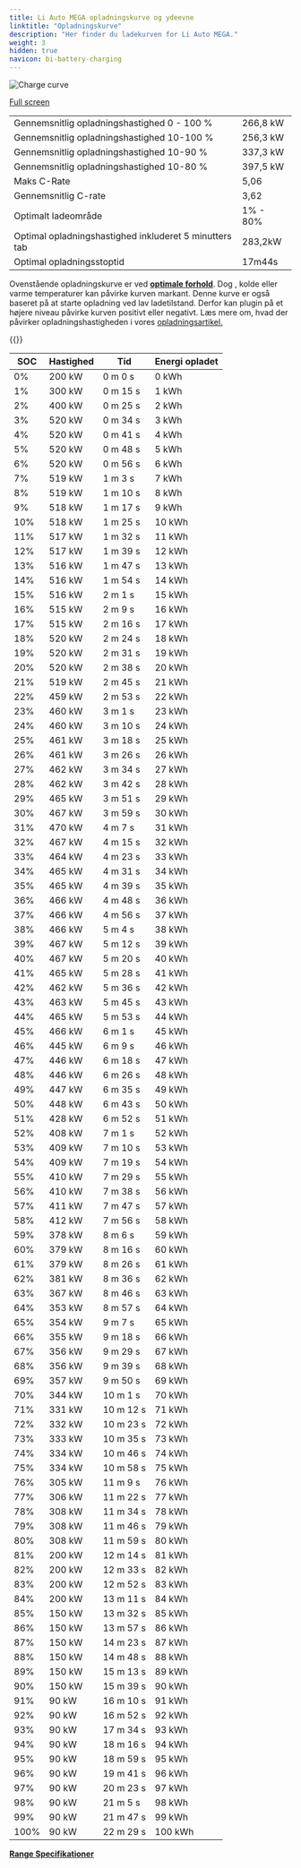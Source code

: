 ```yaml
---
title: Li Auto MEGA opladningskurve og ydeevne
linktitle: "Opladningskurve"
description: "Her finder du ladekurven for Li Auto MEGA."
weight: 3
hidden: true
navicon: bi-battery-charging
---
```

<!-- markdownlint-disable MD033 -->
<img src="../chargingcurve.svg" alt="Charge curve" class="img-fluid">

[Full screen](../chargingcurve.svg)


<table class="table table-striped border">
<tbody>
<tr>
<td>Gennemsnitlig opladningshastighed 0 - 100 %</td><td>266,8 kW</td>
</tr>
<tr>
<td>Gennemsnitlig opladningshastighed 10-100 %</td><td>256,3 kW</td>
</tr>
<tr>
<td>Gennemsnitlig opladningshastighed 10-90 %</td><td>337,3 kW</td>
</tr>
<tr>
<td>Gennemsnitlig opladningshastighed 10-80 %</td><td>397,5 kW</td>
</tr>
<tr>
<td>Maks C-Rate</td><td>5,06</td>
</tr>
<tr>
<td>Gennemsnitlig C-rate</td><td>3,62</td>
</tr>
<tr>
<td>Optimalt ladeområde</td><td>1% - 80%</td>
</tr>
<tr>
<td>Optimal opladningshastighed inkluderet 5 minutters tab</td><td>283,2kW</td>
</tr>
<tr>
<td>Optimal opladningsstoptid</td><td>17m44s</td>
</tr>
</tbody>
</table>


Ovenstående opladningskurve er ved **[optimale forhold](../../../../../technology/battery/charging/#temperatur)**. Dog , kolde eller varme temperaturer kan påvirke kurven markant. Denne kurve er også baseret på at starte opladning ved lav ladetilstand. Derfor kan plugin på et højere niveau påvirke kurven positivt eller negativt. Læs mere om, hvad der påvirker opladningshastigheden i vores [opladningsartikel.](../../../../../technology/battery/charging/)


{{<evkxdisplayaddarticle />}}
<table class="table table-striped border">
<thead>
<tr><th>SOC</th><th>Hastighed</th><th>Tid</th><th>Energi opladet</th></tr>
</thead>
<tbody>
<tr>
<td>0%</td><td>200 kW</td><td> 0 m 0 s </td><td>0 kWh </td>
</tr>
<tr>
<td>1%</td><td>300 kW</td><td> 0 m 15 s </td><td>1 kWh </td>
</tr>
<tr>
<td>2%</td><td>400 kW</td><td> 0 m 25 s </td><td>2 kWh </td>
</tr>
<tr>
<td>3%</td><td>520 kW</td><td> 0 m 34 s </td><td>3 kWh </td>
</tr>
<tr>
<td>4%</td><td>520 kW</td><td> 0 m 41 s </td><td>4 kWh </td>
</tr>
<tr>
<td>5%</td><td>520 kW</td><td> 0 m 48 s </td><td>5 kWh </td>
</tr>
<tr>
<td>6%</td><td>520 kW</td><td> 0 m 56 s </td><td>6 kWh </td>
</tr>
<tr>
<td>7%</td><td>519 kW</td><td> 1 m 3 s </td><td>7 kWh </td>
</tr>
<tr>
<td>8%</td><td>519 kW</td><td> 1 m 10 s </td><td>8 kWh </td>
</tr>
<tr>
<td>9%</td><td>518 kW</td><td> 1 m 17 s </td><td>9 kWh </td>
</tr>
<tr>
<td>10%</td><td>518 kW</td><td> 1 m 25 s </td><td>10 kWh </td>
</tr>
<tr>
<td>11%</td><td>517 kW</td><td> 1 m 32 s </td><td>11 kWh </td>
</tr>
<tr>
<td>12%</td><td>517 kW</td><td> 1 m 39 s </td><td>12 kWh </td>
</tr>
<tr>
<td>13%</td><td>516 kW</td><td> 1 m 47 s </td><td>13 kWh </td>
</tr>
<tr>
<td>14%</td><td>516 kW</td><td> 1 m 54 s </td><td>14 kWh </td>
</tr>
<tr>
<td>15%</td><td>516 kW</td><td> 2 m 1 s </td><td>15 kWh </td>
</tr>
<tr>
<td>16%</td><td>515 kW</td><td> 2 m 9 s </td><td>16 kWh </td>
</tr>
<tr>
<td>17%</td><td>515 kW</td><td> 2 m 16 s </td><td>17 kWh </td>
</tr>
<tr>
<td>18%</td><td>520 kW</td><td> 2 m 24 s </td><td>18 kWh </td>
</tr>
<tr>
<td>19%</td><td>520 kW</td><td> 2 m 31 s </td><td>19 kWh </td>
</tr>
<tr>
<td>20%</td><td>520 kW</td><td> 2 m 38 s </td><td>20 kWh </td>
</tr>
<tr>
<td>21%</td><td>519 kW</td><td> 2 m 45 s </td><td>21 kWh </td>
</tr>
<tr>
<td>22%</td><td>459 kW</td><td> 2 m 53 s </td><td>22 kWh </td>
</tr>
<tr>
<td>23%</td><td>460 kW</td><td> 3 m 1 s </td><td>23 kWh </td>
</tr>
<tr>
<td>24%</td><td>460 kW</td><td> 3 m 10 s </td><td>24 kWh </td>
</tr>
<tr>
<td>25%</td><td>461 kW</td><td> 3 m 18 s </td><td>25 kWh </td>
</tr>
<tr>
<td>26%</td><td>461 kW</td><td> 3 m 26 s </td><td>26 kWh </td>
</tr>
<tr>
<td>27%</td><td>462 kW</td><td> 3 m 34 s </td><td>27 kWh </td>
</tr>
<tr>
<td>28%</td><td>462 kW</td><td> 3 m 42 s </td><td>28 kWh </td>
</tr>
<tr>
<td>29%</td><td>465 kW</td><td> 3 m 51 s </td><td>29 kWh </td>
</tr>
<tr>
<td>30%</td><td>467 kW</td><td> 3 m 59 s </td><td>30 kWh </td>
</tr>
<tr>
<td>31%</td><td>470 kW</td><td> 4 m 7 s </td><td>31 kWh </td>
</tr>
<tr>
<td>32%</td><td>467 kW</td><td> 4 m 15 s </td><td>32 kWh </td>
</tr>
<tr>
<td>33%</td><td>464 kW</td><td> 4 m 23 s </td><td>33 kWh </td>
</tr>
<tr>
<td>34%</td><td>465 kW</td><td> 4 m 31 s </td><td>34 kWh </td>
</tr>
<tr>
<td>35%</td><td>465 kW</td><td> 4 m 39 s </td><td>35 kWh </td>
</tr>
<tr>
<td>36%</td><td>466 kW</td><td> 4 m 48 s </td><td>36 kWh </td>
</tr>
<tr>
<td>37%</td><td>466 kW</td><td> 4 m 56 s </td><td>37 kWh </td>
</tr>
<tr>
<td>38%</td><td>466 kW</td><td> 5 m 4 s </td><td>38 kWh </td>
</tr>
<tr>
<td>39%</td><td>467 kW</td><td> 5 m 12 s </td><td>39 kWh </td>
</tr>
<tr>
<td>40%</td><td>467 kW</td><td> 5 m 20 s </td><td>40 kWh </td>
</tr>
<tr>
<td>41%</td><td>465 kW</td><td> 5 m 28 s </td><td>41 kWh </td>
</tr>
<tr>
<td>42%</td><td>462 kW</td><td> 5 m 36 s </td><td>42 kWh </td>
</tr>
<tr>
<td>43%</td><td>463 kW</td><td> 5 m 45 s </td><td>43 kWh </td>
</tr>
<tr>
<td>44%</td><td>465 kW</td><td> 5 m 53 s </td><td>44 kWh </td>
</tr>
<tr>
<td>45%</td><td>466 kW</td><td> 6 m 1 s </td><td>45 kWh </td>
</tr>
<tr>
<td>46%</td><td>445 kW</td><td> 6 m 9 s </td><td>46 kWh </td>
</tr>
<tr>
<td>47%</td><td>446 kW</td><td> 6 m 18 s </td><td>47 kWh </td>
</tr>
<tr>
<td>48%</td><td>446 kW</td><td> 6 m 26 s </td><td>48 kWh </td>
</tr>
<tr>
<td>49%</td><td>447 kW</td><td> 6 m 35 s </td><td>49 kWh </td>
</tr>
<tr>
<td>50%</td><td>448 kW</td><td> 6 m 43 s </td><td>50 kWh </td>
</tr>
<tr>
<td>51%</td><td>428 kW</td><td> 6 m 52 s </td><td>51 kWh </td>
</tr>
<tr>
<td>52%</td><td>408 kW</td><td> 7 m 1 s </td><td>52 kWh </td>
</tr>
<tr>
<td>53%</td><td>409 kW</td><td> 7 m 10 s </td><td>53 kWh </td>
</tr>
<tr>
<td>54%</td><td>409 kW</td><td> 7 m 19 s </td><td>54 kWh </td>
</tr>
<tr>
<td>55%</td><td>410 kW</td><td> 7 m 29 s </td><td>55 kWh </td>
</tr>
<tr>
<td>56%</td><td>410 kW</td><td> 7 m 38 s </td><td>56 kWh </td>
</tr>
<tr>
<td>57%</td><td>411 kW</td><td> 7 m 47 s </td><td>57 kWh </td>
</tr>
<tr>
<td>58%</td><td>412 kW</td><td> 7 m 56 s </td><td>58 kWh </td>
</tr>
<tr>
<td>59%</td><td>378 kW</td><td> 8 m 6 s </td><td>59 kWh </td>
</tr>
<tr>
<td>60%</td><td>379 kW</td><td> 8 m 16 s </td><td>60 kWh </td>
</tr>
<tr>
<td>61%</td><td>379 kW</td><td> 8 m 26 s </td><td>61 kWh </td>
</tr>
<tr>
<td>62%</td><td>381 kW</td><td> 8 m 36 s </td><td>62 kWh </td>
</tr>
<tr>
<td>63%</td><td>367 kW</td><td> 8 m 46 s </td><td>63 kWh </td>
</tr>
<tr>
<td>64%</td><td>353 kW</td><td> 8 m 57 s </td><td>64 kWh </td>
</tr>
<tr>
<td>65%</td><td>354 kW</td><td> 9 m 7 s </td><td>65 kWh </td>
</tr>
<tr>
<td>66%</td><td>355 kW</td><td> 9 m 18 s </td><td>66 kWh </td>
</tr>
<tr>
<td>67%</td><td>356 kW</td><td> 9 m 29 s </td><td>67 kWh </td>
</tr>
<tr>
<td>68%</td><td>356 kW</td><td> 9 m 39 s </td><td>68 kWh </td>
</tr>
<tr>
<td>69%</td><td>357 kW</td><td> 9 m 50 s </td><td>69 kWh </td>
</tr>
<tr>
<td>70%</td><td>344 kW</td><td> 10 m 1 s </td><td>70 kWh </td>
</tr>
<tr>
<td>71%</td><td>331 kW</td><td> 10 m 12 s </td><td>71 kWh </td>
</tr>
<tr>
<td>72%</td><td>332 kW</td><td> 10 m 23 s </td><td>72 kWh </td>
</tr>
<tr>
<td>73%</td><td>333 kW</td><td> 10 m 35 s </td><td>73 kWh </td>
</tr>
<tr>
<td>74%</td><td>334 kW</td><td> 10 m 46 s </td><td>74 kWh </td>
</tr>
<tr>
<td>75%</td><td>334 kW</td><td> 10 m 58 s </td><td>75 kWh </td>
</tr>
<tr>
<td>76%</td><td>305 kW</td><td> 11 m 9 s </td><td>76 kWh </td>
</tr>
<tr>
<td>77%</td><td>306 kW</td><td> 11 m 22 s </td><td>77 kWh </td>
</tr>
<tr>
<td>78%</td><td>308 kW</td><td> 11 m 34 s </td><td>78 kWh </td>
</tr>
<tr>
<td>79%</td><td>308 kW</td><td> 11 m 46 s </td><td>79 kWh </td>
</tr>
<tr>
<td>80%</td><td>308 kW</td><td> 11 m 59 s </td><td>80 kWh </td>
</tr>
<tr>
<td>81%</td><td>200 kW</td><td> 12 m 14 s </td><td>81 kWh </td>
</tr>
<tr>
<td>82%</td><td>200 kW</td><td> 12 m 33 s </td><td>82 kWh </td>
</tr>
<tr>
<td>83%</td><td>200 kW</td><td> 12 m 52 s </td><td>83 kWh </td>
</tr>
<tr>
<td>84%</td><td>200 kW</td><td> 13 m 11 s </td><td>84 kWh </td>
</tr>
<tr>
<td>85%</td><td>150 kW</td><td> 13 m 32 s </td><td>85 kWh </td>
</tr>
<tr>
<td>86%</td><td>150 kW</td><td> 13 m 57 s </td><td>86 kWh </td>
</tr>
<tr>
<td>87%</td><td>150 kW</td><td> 14 m 23 s </td><td>87 kWh </td>
</tr>
<tr>
<td>88%</td><td>150 kW</td><td> 14 m 48 s </td><td>88 kWh </td>
</tr>
<tr>
<td>89%</td><td>150 kW</td><td> 15 m 13 s </td><td>89 kWh </td>
</tr>
<tr>
<td>90%</td><td>150 kW</td><td> 15 m 39 s </td><td>90 kWh </td>
</tr>
<tr>
<td>91%</td><td>90 kW</td><td> 16 m 10 s </td><td>91 kWh </td>
</tr>
<tr>
<td>92%</td><td>90 kW</td><td> 16 m 52 s </td><td>92 kWh </td>
</tr>
<tr>
<td>93%</td><td>90 kW</td><td> 17 m 34 s </td><td>93 kWh </td>
</tr>
<tr>
<td>94%</td><td>90 kW</td><td> 18 m 16 s </td><td>94 kWh </td>
</tr>
<tr>
<td>95%</td><td>90 kW</td><td> 18 m 59 s </td><td>95 kWh </td>
</tr>
<tr>
<td>96%</td><td>90 kW</td><td> 19 m 41 s </td><td>96 kWh </td>
</tr>
<tr>
<td>97%</td><td>90 kW</td><td> 20 m 23 s </td><td>97 kWh </td>
</tr>
<tr>
<td>98%</td><td>90 kW</td><td> 21 m 5 s </td><td>98 kWh </td>
</tr>
<tr>
<td>99%</td><td>90 kW</td><td> 21 m 47 s </td><td>99 kWh </td>
</tr>
<tr>
<td>100%</td><td>90 kW</td><td> 22 m 29 s </td><td>100 kWh </td>
</tr>
</tbody>
</table>

<div class="mt-3 mb-3">
<a href="../rangeandconsumption/" class="text-decoration-none text-black">
<strong><i class="bi-arrow-left"></i> Range </strong>
</a>
<a href="../specifications/" class="text-decoration-none text-black float-end">
<strong>Specifikationer <i class="bi-arrow-right"></i></strong>
</a>
</div>
